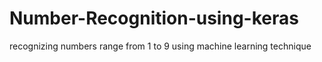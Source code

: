 # Number-Recognition-using-keras

recognizing numbers range from 1 to 9 using machine learning technique
